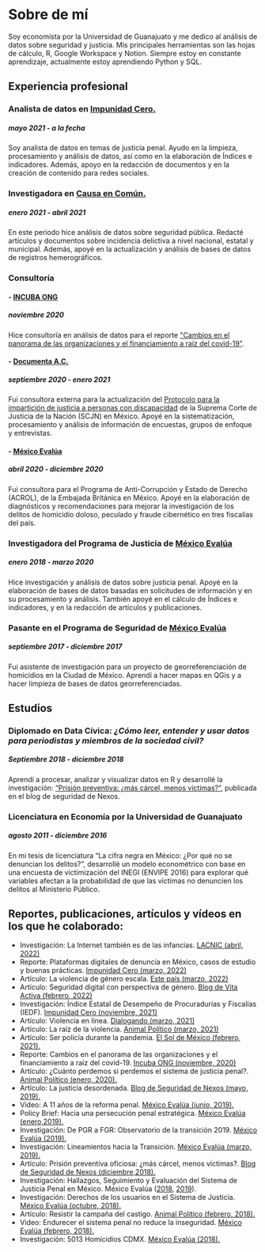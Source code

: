 # Sobre de mí
Soy economista por la Universidad de Guanajuato y me dedico al análisis de datos sobre seguridad y justicia. Mis principales herramientas son las hojas de cálculo, R, Google Workspace y Notion. Siempre estoy en constante aprendizaje, actualmente estoy aprendiendo Python y SQL.

## Experiencia profesional

### Analista de datos en [Impunidad Cero.](http://www.impunidadcero.org/quienesSomos.php?id=2&t=quienes-somos)
##### mayo 2021 - a la fecha
Soy analista de datos en temas de justicia penal. Ayudo en la limpieza, procesamiento y análisis de datos, así como en la elaboración de Índices e indicadores. Además, apoyo en la redacción de documentos y en la creación de contenido para redes sociales. 

### Investigadora en [Causa en Común.](http://causaencomun.org.mx/beta/)
##### enero 2021 - abril 2021
En este periodo hice análisis de datos sobre seguridad pública. Redacté artículos y documentos sobre incidencia delictiva a nivel nacional, estatal y municipal. Además, apoyé en la actualización y análisis de bases de datos de registros hemerográficos.

### Consultoría

#### - [INCUBA ONG](https://www.incuba.ong/)
##### noviembre 2020 
Hice consultoría en análisis de datos para el reporte ["Cambios en el panorama de las organizaciones y el financiamiento a raíz del covid-19"](https://www.incuba.ong/uploads/1/2/0/2/120208919/cambios_en_el_panorama_de_las_organizaciones_y_el_financiamiento_a_rai%CC%81z_del_covid-19.pdf). 

#### - [Documenta A.C.](https://www.documenta.org.mx/)
##### septiembre 2020 - enero 2021
Fui consultora externa para la actualización del [Protocolo para la impartición de justicia a personas con discapacidad](https://www.scjn.gob.mx/registro/formulario/protocolo-personas-discapacidad/confirmation?token=sbYxbWrbRxAIvLk7vMpaEjH_7VY-amdUoMOVA8qK1Ls) de la Suprema Corte de Justicia de la Nación (SCJN) en México. Apoyé en la sistematización, procesamiento y análisis de información de encuestas, grupos de enfoque y entrevistas. 

#### - [México Evalúa](https://www.mexicoevalua.org/fallas-origen-indice-confiabilidad-la-estadistica-criminal-icec/)
##### abril 2020 - diciembre 2020
Fui consultora para el Programa de Anti-Corrupción y Estado de Derecho (ACROL), de la Embajada Británica en México. Apoyé en la elaboración de diagnósticos y recomendaciones para mejorar la investigación de los delitos de homicidio doloso, peculado y fraude cibernético en tres fiscalías del país. 

### Investigadora del Programa de Justicia de [México Evalúa](https://www.mexicoevalua.org/fallas-origen-indice-confiabilidad-la-estadistica-criminal-icec/)
##### enero 2018 - marzo 2020
Hice investigación y análisis de datos sobre justicia penal. Apoyé en la elaboración de bases de datos basadas en solicitudes de información y en su procesamiento y análisis. También apoyé en el cálculo de Índices e indicadores, y en la redacción de artículos y publicaciones. 

### Pasante en el Programa de Seguridad de [México Evalúa](https://www.mexicoevalua.org/fallas-origen-indice-confiabilidad-la-estadistica-criminal-icec/)
##### septiembre 2017 - diciembre 2017
Fui asistente de investigación para un proyecto de georreferenciación de homicidios en la Ciudad de México. Aprendí a hacer mapas en QGis y a hacer limpieza de bases de datos georreferenciadas. 

## Estudios

### Diplomado en Data Cívica: *¿Cómo leer, entender y usar datos para periodistas y miembros de la sociedad civil?*
##### Septiembre 2018 - diciembre 2018
Aprendí a procesar, analizar y visualizar datos en R y desarrollé la investigación: [“Prisión preventiva: ¿más cárcel, menos víctimas?”](https://seguridad.nexos.com.mx/?p=1144), publicada en el blog de seguridad de Nexos.

### Licenciatura en Economía por la Universidad de Guanajuato
##### agosto 2011 - diciembre 2016
En mi tesis de licenciatura “La cifra negra en México: ¿Por qué no se denuncian los delitos?”, desarrollé un modelo econométrico con base en una encuesta de victimización del INEGI (ENVIPE 2016) para explorar qué variables afectan a la probabilidad de que las víctimas no  denuncien los delitos al Ministerio Público.

## Reportes, publicaciones, artículos y vídeos en los que he colaborado:

* Investigación: La Internet también es de las infancias. [LACNIC (abril, 2022)](https://descargas.lacnic.net/lideres/2021/luisa-alfaro/VERSION%20FINAL%20EXTENDIDA_La%20Internet%20tambie%CC%81n%20es%20de%20las%20Infancias.pdf) 
* Reporte: Plataformas digitales de denuncia en México, casos de estudio y buenas prácticas. [Impunidad Cero (marzo, 2022)](https://www.impunidadcero.org/uploads/app/articulo/163/contenido/1648153688Y93.pdf) 
* Artículo: La violencia de género escala. [Este país (marzo, 2022)](https://estepais.com/tendencias_y_opiniones/impunidad-cero/violencia-genero/) 
* Artículo: Seguridad digital con perspectiva de género. [Blog de Vita Activa (febrero, 2022)](https://vita-activa.org/seguridad-digital-con-perspectiva-de-genero/) 
* Investigación: Índice Estatal de Desempeño de Procuradurías y Fiscalías (IEDF). [Impunidad Cero (noviembre, 2021)](https://www.impunidadcero.org/uploads/app/articulo/160/contenido/1638893933O19.pdf)
* Artículo: Violencia en línea. [Dialogando (marzo, 2021)](https://dialogando.com.mx/violencia-en-linea/)
* Artículo: La raíz de la violencia. [Animal Político (marzo, 2021)](https://www.animalpolitico.com/el-blog-de-causa-en-comun/la-raiz-de-la-violencia/)
* Artículo: Ser policía durante la pandemia. [El Sol de México (febrero, 2021).](https://www.elsoldemexico.com.mx/analisis/ser-policia-durante-la-pandemia-6377669.html)
* Reporte: Cambios en el panorama de las organizaciones y el financiamiento a raíz del covid-19. [Incuba ONG (noviembre, 2020)](https://www.incuba.ong/uploads/1/2/0/2/120208919/cambios_en_el_panorama_de_las_organizaciones_y_el_financiamiento_a_rai%CC%81z_del_covid-19.pdf)
* Artículo: ¿Cuánto perdemos si perdemos el sistema de justicia penal?. [Animal Político (enero, 2020).](https://www.animalpolitico.com/lo-que-mexico-evalua/cuanto-perdemos-si-perdemos-el-sistema-de-justicia-penal/)
* Artículo: La justicia desordenada. [Blog de Seguridad de Nexos (mayo, 2019).](https://seguridad.nexos.com.mx/?p=1402)
* Video: A 11 años de la reforma penal. [México Evalúa (junio, 2019).](https://www.youtube.com/watch?v=TTSIWbd39nQ&t=00s)
* Policy Brief: Hacia una persecución penal estratégica. [México Evalúa (enero,2019).](https://www.mexicoevalua.org/hacia-una-persecucion-penal-estrategica-policy-brief-001/)
* Investigación: De PGR a FGR: Observatorio de la transición 2019. [México Evalúa (2019).](https://www.mexicoevalua.org/de-pgr-a-fgr-observatorio-de-la-transicion-2019/)
* Investigación: Lineamientos hacia la Transición. [México Evalúa (marzo, 2019).](https://www.mexicoevalua.org/de-pgr-a-fgr-observatorio-de-la-transicion-2019/)
* Artículo: Prisión preventiva oficiosa: ¿más cárcel, menos víctimas?. [Blog de Seguridad de Nexos (diciembre,2018).](https://seguridad.nexos.com.mx/?p=1144)
* Investigación: Hallazgos, Seguimiento y Evaluación del Sistema de Justicia Penal en México. México Evalúa ([2018](https://www.mexicoevalua.org/mexicoevalua/wp-content/uploads/2020/03/hallazgos2017.pdf), [2019](https://www.mexicoevalua.org/hallazgos-2018-seguimiento-evaluacion-del-sistema-justicia-penal-en-mexico/)).
* Investigación: Derechos de los usuarios en el Sistema de Justicia. [México Evalúa (octubre, 2018).](https://www.mexicoevalua.org/derechos-usuarios/)
* Artículo: Resistir la campaña del castigo.  [Animal Político (febrero, 2018).](https://www.animalpolitico.com/lo-que-mexico-evalua/resistir-la-campana-del-castigo/)
* Video: Endurecer el sistema penal no reduce la inseguridad. [México Evalúa (febrero, 2018).](https://www.youtube.com/watch?v=BNvq8X5HbJU&t=00s)
* Investigación: 5013 Homicidios CDMX. [México Evalúa (2018).](https://www.mexicoevalua.org/5013-homicidios-cdmx/)
